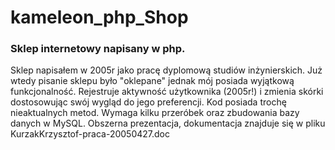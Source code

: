 # kameleon_php_Shop
<h3>Sklep internetowy napisany w php.</h3>
Sklep napisałem w 2005r jako pracę dyplomową studiów inżynierskich.
Już wtedy pisanie sklepu było "oklepane" jednak mój posiada wyjątkową funkcjonalność.
Rejestruje aktywność użytkownika (2005r!) i zmienia skórki dostosowując swój wygląd do jego preferencji.
Kod posiada trochę nieaktualnych metod. Wymaga kilku przeróbek oraz zbudowania bazy danych w MySQL.
Obszerna prezentacja, dokumentacja znajduje się w pliku KurzakKrzysztof-praca-20050427.doc
